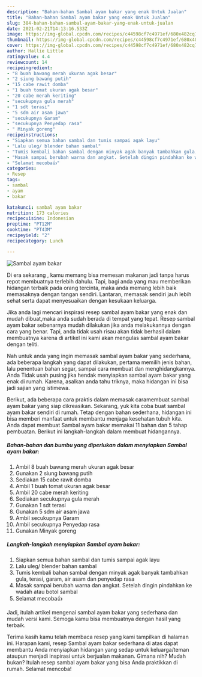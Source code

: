 ```yaml
---
description: "Bahan-bahan Sambal ayam bakar yang enak Untuk Jualan"
title: "Bahan-bahan Sambal ayam bakar yang enak Untuk Jualan"
slug: 384-bahan-bahan-sambal-ayam-bakar-yang-enak-untuk-jualan
date: 2021-02-21T14:13:16.533Z
image: https://img-global.cpcdn.com/recipes/c44598cf7c4971ef/680x482cq70/sambal-ayam-bakar-foto-resep-utama.jpg
thumbnail: https://img-global.cpcdn.com/recipes/c44598cf7c4971ef/680x482cq70/sambal-ayam-bakar-foto-resep-utama.jpg
cover: https://img-global.cpcdn.com/recipes/c44598cf7c4971ef/680x482cq70/sambal-ayam-bakar-foto-resep-utama.jpg
author: Hallie Little
ratingvalue: 4.4
reviewcount: 14
recipeingredient:
- "8 buah bawang merah ukuran agak besar"
- "2 siung bawang putih"
- "15 cabe rawit domba"
- "1 buah tomat ukuran agak besar"
- "20 cabe merah keriting"
- "secukupnya gula merah"
- "1 sdt terasi"
- "5 sdm air asam jawa"
- "secukupnya Garam"
- "secukupnya Penyedap rasa"
- " Minyak goreng"
recipeinstructions:
- "Siapkan semua bahan sambal dan tumis sampai agak layu"
- "Lalu uleg/ blender bahan sambal"
- "Tumis kembali bahan sambal dengan minyak agak banyak tambahkan gula, terasi, garam, air asam dan penyedap rasa"
- "Masak sampai berubah warna dan angkat. Setelah dingin pindahkan ke wadah atau botol sambal"
- "Selamat mecoba👍"
categories:
- Resep
tags:
- sambal
- ayam
- bakar

katakunci: sambal ayam bakar 
nutrition: 173 calories
recipecuisine: Indonesian
preptime: "PT12M"
cooktime: "PT43M"
recipeyield: "2"
recipecategory: Lunch

---
```



![Sambal ayam bakar](https://img-global.cpcdn.com/recipes/c44598cf7c4971ef/680x482cq70/sambal-ayam-bakar-foto-resep-utama.jpg)

Di era  sekarang , kamu memang bisa memesan makanan jadi tanpa harus repot membuatnya terlebih dahulu. Tapi, bagi anda yang mau memberikan hidangan terbaik pada orang tercinta, maka anda memang lebih baik memasaknya dengan tangan sendiri. Lantaran, memasak sendiri jauh lebih sehat serta dapat menyesuaikan dengan kesukaan keluarga.

Jika anda lagi mencari inspirasi resep sambal ayam bakar yang enak dan mudah dibuat,maka anda sudah berada di tempat yang tepat. Resep sambal ayam bakar  sebenarnya mudah dilakukan jika anda melakukannya dengan cara yang benar. Tapi, anda tidak usah risau akan tidak berhasil dalam membuatnya 
karena di artikel ini kami akan mengulas sambal ayam bakar dengan teliti.  



Nah untuk anda yang ingin memasak sambal ayam bakar yang sederhana, ada beberapa langkah yang dapat dilakukan, pertama memilih jenis bahan, lalu penentuan bahan segar, sampai cara membuat dan menghidangkannya. Anda Tidak usah pusing jika hendak menyiapkan sambal ayam bakar yang enak di rumah. Karena, asalkan anda  tahu triknya, maka hidangan ini bisa jadi sajian yang istimewa.

Berikut, ada beberapa cara praktis  dalam memasak caramembuat sambal ayam bakar yang siap dikreasikan. Sekarang, yuk kita coba buat sambal ayam bakar sendiri di rumah. Tetap dengan bahan sederhana, hidangan ini bisa memberi manfaat untuk membantu menjaga kesehatan tubuh kita. Anda dapat membuat Sambal ayam bakar memakai 11 bahan dan 5 tahap pembuatan. Berikut ini langkah-langkah dalam membuat hidangannya.

<!--inarticleads1-->

##### Bahan-bahan dan bumbu yang diperlukan dalam menyiapkan Sambal ayam bakar:

1. Ambil 8 buah bawang merah ukuran agak besar
1. Gunakan 2 siung bawang putih
1. Sediakan 15 cabe rawit domba
1. Ambil 1 buah tomat ukuran agak besar
1. Ambil 20 cabe merah keriting
1. Sediakan secukupnya gula merah
1. Gunakan 1 sdt terasi
1. Gunakan 5 sdm air asam jawa
1. Ambil secukupnya Garam
1. Ambil secukupnya Penyedap rasa
1. Gunakan  Minyak goreng




<!--inarticleads2-->

##### Langkah-langkah menyiapkan Sambal ayam bakar:

1. Siapkan semua bahan sambal dan tumis sampai agak layu
1. Lalu uleg/ blender bahan sambal
1. Tumis kembali bahan sambal dengan minyak agak banyak tambahkan gula, terasi, garam, air asam dan penyedap rasa
1. Masak sampai berubah warna dan angkat. Setelah dingin pindahkan ke wadah atau botol sambal
1. Selamat mecoba👍




Jadi, itulah artikel mengenai  sambal ayam bakar  yang sederhana dan mudah versi kami. Semoga kamu bisa membuatnya dengan hasil yang terbaik. 

Terima kasih kamu telah membaca resep yang kami tampilkan di halaman ini. Harapan kami, resep  Sambal ayam bakar sederhana di atas dapat membantu Anda menyiapkan hidangan yang sedap untuk keluarga/teman ataupun menjadi inspirasi untuk berjualan makanan. Gimana nih? Mudah bukan? Itulah resep sambal ayam bakar yang bisa Anda praktikkan di rumah. Selamat mencoba!


